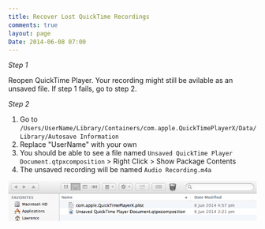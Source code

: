 ```yaml
---
title: Recover Lost QuickTime Recordings
comments: true
layout: page
Date: 2014-06-08 07:00
---
```


*Step 1*

Reopen QuickTime Player. Your recording might still be avilable as an unsaved file. If step 1 fails, go to step 2. 

*Step 2*

1. Go to `/Users/UserName/Library/Containers/com.apple.QuickTimePlayerX/Data/Library/Autosave Information`
2. Replace "UserName" with your own
3. You should be able to see a file named `Unsaved QuickTime Player Document.qtpxcomposition` > Right Click > Show Package Contents
4. The unsaved recording will be named `Audio Recording.m4a`

<img src="img/QuickTime-Lost-Recording.jpg">